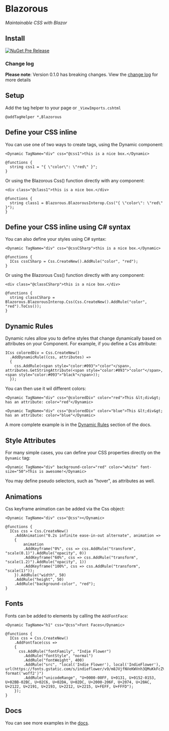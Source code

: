 # Blazorous

_Maintainable CSS with Blazor_

## Install


[![NuGet Pre Release](https://img.shields.io/nuget/vpre/Blazorous.svg)](https://www.nuget.org/packages/Blazorous/)

### Change log

**Please note**: Version 0.1.0 has breaking changes. View the [change log](https://github.com/chanan/Blazorous/releases) for more details

## Setup

Add the tag helper to your page or `_ViewImports.cshtml`

```
@addTagHelper *,Blazorous
```

## Define your CSS inline

You can use one of two ways to create tags, using the Dynamic component:

```
<Dynamic TagName="div" css="@css1">this is a nice box.</Dynamic>

@functions {
  string css1 = "{ \"color\": \"red\" }";
}
```

Or using the Blazorous Css() function directly with any component:

```
<div class="@class1">this is a nice box.</div>

@functions {
  string class1 = Blazorous.BlazorousInterop.Css("{ \"color\": \"red\" }");
}
```

## Define your CSS inline using C# syntax

You can also define your styles using C# syntax:

```
<Dynamic TagName="div" css="@cssCSharp">this is a nice box.</Dynamic>

@functions {
  ICss cssCSharp = Css.CreateNew().AddRule("color", "red");
}
```

Or using the Blazorous Css() function directly with any component:

```
<div class="@classCSharp">this is a nice box.</div>

@functions {
  string classCSharp = Blazorous.BlazorousInterop.Css(Css.CreateNew().AddRule("color", "red").ToCss());
}
```

## Dynamic Rules

Dynamic rules allow you to define styles that change dynamically based on attributes on your Component. For example, if you define a Css attribute:

```
ICss coloredDiv = Css.CreateNew()
  .AddDynamicRule((css, attributes) =>
  {
    css.AddRule(<span style="color:#093">"color"</span>, attributes.GetStringAttribute(<span style="color:#093">"color"</span>, <span style="color:#093">"black"</span>));
  });
```

You can then use it wil different colors:

```
<Dynamic TagName="div" css="@coloredDiv" color="red">This &lt;div&gt; has an attribute: color="red"</Dynamic>

<Dynamic TagName="div" css="@coloredDiv" color="blue">This &lt;div&gt; has an attribute: color="blue"</Dynamic>
```

A more complete example is in the [Dynamic Rules](https://chanan.github.io/Blazorous/dynamic.html) section of the docs.

## Style Attributes

For many simple cases, you can define your CSS properties directly on the `Dynamic` tag:

```
<Dynamic TagName="div" background-color="red" color="white" font-size="50">This is awesome!</Dynamic>
```

You may define pseudo selectors, such as "hover", as attributes as well.

## Animations

Css keyframe animation can be added via the Css object:

```
<Dynamic TagName="div" css="@css"></Dynamic>

@functions {
  ICss css = Css.CreateNew()
    .AddAnimation("0.2s infinite ease-in-out alternate", animation =>
    {
        animation
        .AddKeyframe("0%", css => css.AddRule("transform", "scale(0.1)").AddRule("opacity", 0))
        .AddKeyframe("60%", css => css.AddRule("transform", "scale(1.2)").AddRule("opacity", 1))
        .AddKeyframe("100%", css => css.AddRule("transform", "scale(1)"));
    }).AddRule("width", 50)
    .AddRule("height", 50)
    .AddRule("background-color", "red");
}

```

## Fonts

Fonts can be added to elements by calling the `AddFontFace`:

```
<Dynamic TagName="h1" css="@css">Font Faces</Dynamic>

@functions {
  ICss css = Css.CreateNew()
    .AddFontface(css =>
    {
      css.AddRule("fontFamily", "Indie Flower")
        .AddRule("fontStyle", "normal")
        .AddRule("fontWeight", 400)
        .AddRule("src", "local('Indie Flower'), local('IndieFlower'), url(https://fonts.gstatic.com/s/indieflower/v9/m8JVjfNVeKWVnh3QMuKkFcZVaUuH.woff2) format('woff2')")
        .AddRule("unicodeRange", "U+0000-00FF, U+0131, U+0152-0153, U+02BB-02BC, U+02C6, U+02DA, U+02DC, U+2000-206F, U+2074, U+20AC, U+2122, U+2191, U+2193, U+2212, U+2215, U+FEFF, U+FFFD");
    });
}
``` 

## Docs

You can see more examples in the [docs](https://chanan.github.io/Blazorous/).
